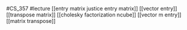 #CS_357
#lecture
[[entry matrix justice entry matrix]]
[[vector entry]]
[[transpose matrix]]
[[cholesky factorization ncube]]
[[vector m entry]]
[[matrix transpose]]
